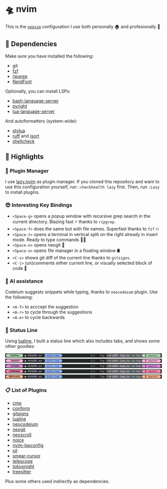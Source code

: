 # 🛸 nvim

This is the [`neovim`](https://github.com/neovim/neovim) configuration I use both personally 🏠 and profesionally 💼

## 🚧 Dependencies

Make sure you have installed the following:
 - git
 - [fzf](https://github.com/junegunn/fzf)
 - [ripgrep](https://github.com/BurntSushi/ripgrep)
 - [NerdFont](https://www.nerdfonts.com/)

Optionally, you can install LSPs:
 - [bash-language-server](https://github.com/bash-lsp/bash-language-server)
 - [pyright](https://github.com/microsoft/pyright)
 - [lua-language-server](https://github.com/LuaLS/lua-language-server)

 And autoformatters (system-wide):

 - [stylua](https://github.com/JohnnyMorganz/stylua)
 - [ruff](https://github.com/charliermarsh/ruff) and [isort](https://github.com/PyCQA/isort)
 - [shellcheck](https://github.com/koalaman/shellcheck)

## 🔦 Highlights

### 🦥 Plugin Manager

I use [lazy.nvim](https://github.com/folke/lazy.nvim) as plugin manager.
If you cloned this repository and want to use this configuration yourself, run `:checkhealth lazy` first.
Then, run `:Lazy` to install plugins.

### 😎 Interesting Key Bindings

 - `<Space-g>` opens a popup window with recursive grep search in the current directory. Blazing fast ⚡ thanks to `ripgrep`.
 - `<Space-f>` does the same but with file names. Superfast thanks to `fzf` 🔥
 - `<Space-t>` opens a terminal in vertical split on the right already in insert mode. Ready to type commands 👨‍💻
 - `<Space-n>` opens neogit 🌳
 - `<Space-o>` opens file manager in a floating window 🛢️
 - `<C-s>` shows git diff of the current line thanks to `gitsigns`.
 - `<C-|>` (un)comments either current line, or visually selected block of code 🔎

### 🤖 AI assistance

Codeium suggests snippets while typing, thanks to `neocodeium` plugin.
Use the following:
 - `<A-f>` to acccept the suggestion
 - `<A-r>` to cycle through the suggestions
 - `<A-e>` to cycle backwards

### 📖 Status Line

Using [lualine](https://github.com/nvim-lualine/lualine.nvim), I built a status line which also includes tabs, and shows some other goodies:

![image](.docs/lualine_normal.png) 
![image](.docs/lualine_insert.png) 
![image](.docs/lualine_visual.png) 
![image](.docs/lualine_command.png) 
![image](.docs/lualine_replace.png) 


### 📋 List of Plugins

 - [cmp](https://github.com/hrsh7th/nvim-cmp)
 - [conform](https://github.com/stevearc/conform.nvim)
 - [gitsigns](https://github.com/lewis6991/gitsigns.nvim)
 - [lualine](https://github.com/nvim-lualine/lualine.nvim)
 - [neocodeium](https://github.com/monkoose/neocodeium)
 - [neogit](https://github.com/NeogitOrg/neogit)
 - [neoscroll](https://github.com/karb94/neoscroll.nvim)
 - [noice](https://github.com/folke/noice.nvim)
 - [nvim-lspconfig](https://github.com/neovim/nvim-lspconfig)
 - [oil](https://github.com/stevearc/oil.nvim)
 - [smear-cursor](https://github.com/sphamba/smear-cursor.nvim)
 - [telescope](https://github.com/nvim-telescope/telescope.nvim)
 - [tokyonight](https://github.com/folke/tokyonight.nvim)
 - [treesitter](https://github.com/nvim-treesitter/nvim-treesitter)

Plus some others used indirectly as dependencies.
